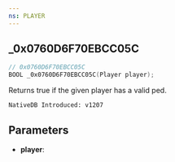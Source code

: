 ```yaml
---
ns: PLAYER
---
```

## _0x0760D6F70EBCC05C

```c
// 0x0760D6F70EBCC05C
BOOL _0x0760D6F70EBCC05C(Player player);
```

Returns true if the given player has a valid ped.

```
NativeDB Introduced: v1207
```

## Parameters
* **player**:
